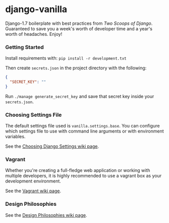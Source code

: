 # django-vanilla
Django-1.7 boilerplate with best practices from *Two Scoops of Django*.
Guaranteed to save you a week's worth of developer time and a year's
worth of headaches. Enjoy!

### Getting Started
Install requirements with: `pip install -r development.txt`

Then create `secrets.json` in the project directory with the following:
```json
{
  "SECRET_KEY": ""
}
```

Run `./manage generate_secret_key` and save that secret key inside your `secrets.json`.

### Choosing Settings File
The default settings file used is `vanilla.settings.base`. You can configure
which settings file to use with command line arguments or with environment variables.

See the [Choosing Django Settings wiki page](https://github.com/codenameyau/django-vanilla/wiki/Choosing-Django-Settings).

### Vagrant
Whether you're creating a full-fledge web application or working with multiple developers,
it is highly recommended to use a vagrant box as your development environment.

See the [Vagrant wiki page](https://github.com/codenameyau/django-vanilla/wiki/Vagrant).

### Design Philosophies
See the [Design Philosophies wiki page](https://github.com/codenameyau/django-vanilla/wiki/Design-Philosophies).
